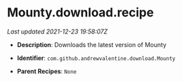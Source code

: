 # Mounty.download.recipe

_Last updated 2021-12-23 19:58:07Z_

- **Description**: Downloads the latest version of Mounty

- **Identifier**: `com.github.andrewvalentine.download.Mounty`

- **Parent Recipes**: `None`